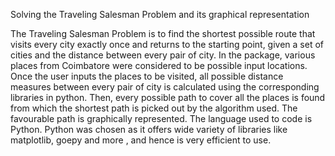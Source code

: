Solving the Traveling Salesman Problem and its graphical representation 

The Traveling Salesman Problem is to find the shortest possible route that visits every city exactly once and returns to the starting point, given a set of cities and the distance between every pair of city. 
	In the package, various places from Coimbatore were considered to be possible input locations. Once the user inputs the places to be visited, all possible distance measures between every pair of city is calculated using the corresponding libraries in python. Then, every possible path to cover all the places is found from which the shortest path is picked out by the algorithm used. The favourable path is graphically represented.
	The language used to code is Python. Python was chosen as it offers wide variety of libraries like matplotlib, goepy and more , and hence is very efficient to use.

